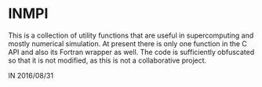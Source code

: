 # INMPI

This is a collection of utility functions that are useful in supercomputing
and mostly numerical simulation. At present there is only one function in the
C API and also its Fortran wrapper as well. The code is sufficiently obfuscated
so that it is not modified, as this is not a collaborative project.

IN 2016/08/31

